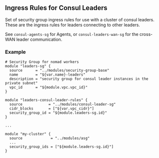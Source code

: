 ## Ingress Rules for Consul Leaders

Set of security group ingress rules for use with a cluster of consul leaders.
These are the ingress rules for leaders connecting to other leaders.

See `consul-agents-sg` for Agents, or `consul-leaders-wan-sg` for the
cross-WAN leader communication.

 ### Example

```
# Security Group for nomad workers
module "leaders-sg" {
  source      = "../modules/security-group-base"
  name        = "${var.name}-leaders"
  description = "security group for consul leader instances in the private subnet"
  vpc_id      = "${module.vpc.vpc_id}"
}

module "leaders-consul-leader-rules" {
  source            = "../modules/consul-leader-sg"
  cidr_blocks       = ["${var.vpc_cidr}"]
  security_group_id = "${module.leaders-sg.id}"
}

...

module "my-cluster" {
  source             = "../modules/asg"
  ...
  security_group_ids = ["${module.leaders-sg.id}"]
}
```
